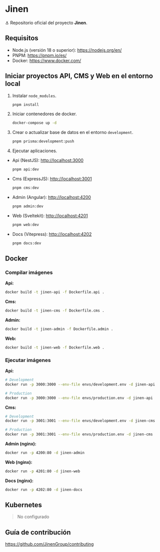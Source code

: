 # Jinen

⚓ Repositorio oficial del proyecto **Jinen**.

## Requisitos

- Node.js (versión 18 o superior): <https://nodejs.org/en/>
- PNPM: <https://pnpm.io/es/>
- Docker: <https://www.docker.com/>

## Iniciar proyectos API, CMS y Web en el entorno local

1. Instalar `node_modules`.

    ```sh
    pnpm install
    ```

2. Iniciar contenedores de docker.

    ```sh
    docker-compose up -d
    ```

3. Crear o actualizar base de datos en el entorno `development`.

    ```sh
    pnpm prisma:development:push
    ```

4. Ejecutar aplicaciones.

- Api (NestJS): [http://localhost:3000](http://localhost:3000)

    ```sh
    pnpm api:dev
    ```

- Cms (ExpressJS): [http://localhost:3001](http://localhost:3001)

    ```sh
    pnpm cms:dev
    ```

- Admin (Angular): [http://localhost:4200](http://localhost:4200)

    ```sh
    pnpm admin:dev
    ```

- Web (Sveltekit): [http://localhost:4201](http://localhost:4201)

    ```sh
    pnpm web:dev
    ```

- Docs (Vitepress): [http://localhost:4202](http://localhost:4202)

    ```sh
    pnpm docs:dev
    ```

## Docker

### Compilar imágenes

**Api:**

```bash
docker build -t jinen-api -f Dockerfile.api .
```

**Cms:**

```bash
docker build -t jinen-cms -f Dockerfile.cms .
```

**Admin:**

```bash
docker build -t jinen-admin -f Dockerfile.admin .
```

**Web:**

```bash
docker build -t jinen-web -f Dockerfile.web .
```

### Ejecutar imágenes

**Api:**

```bash
# Development
docker run -p 3000:3000 --env-file envs/development.env -d jinen-api

# Production
docker run -p 3000:3000 --env-file envs/production.env -d jinen-api
```

**Cms:**

```bash
# Development
docker run -p 3001:3001 --env-file envs/development.env -d jinen-cms

# Production
docker run -p 3001:3001 --env-file envs/production.env -d jinen-cms
```

**Admin (nginx):**

```bash
docker run -p 4200:80 -d jinen-admin
```

**Web (nginx):**

```bash
docker run -p 4201:80 -d jinen-web
```

**Docs (nginx):**

```bash
docker run -p 4202:80 -d jinen-docs
```

## Kubernetes

> No configurado

## Guía de contribución

<https://github.com/JinenGroup/contributing>
